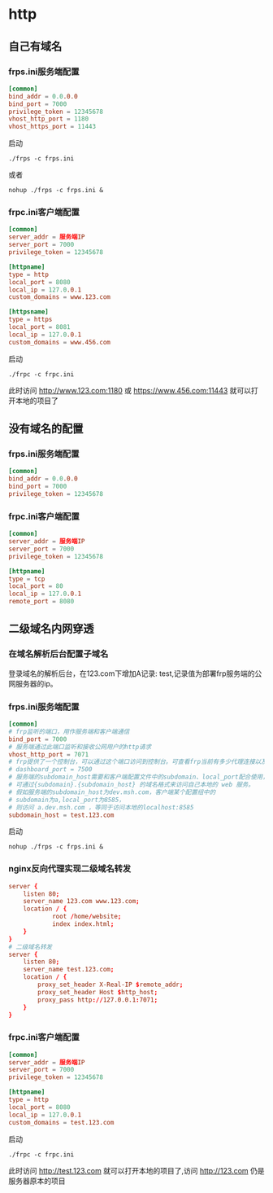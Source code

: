 # http

## 自己有域名

### frps.ini服务端配置
```conf
[common]
bind_addr = 0.0.0.0
bind_port = 7000
privilege_token = 12345678
vhost_http_port = 1180
vhost_https_port = 11443
```
启动
```
./frps -c frps.ini
```
或者
```
nohup ./frps -c frps.ini &
```

### frpc.ini客户端配置
```conf
[common]
server_addr = 服务端IP
server_port = 7000
privilege_token = 12345678

[httpname]
type = http
local_port = 8080
local_ip = 127.0.0.1
custom_domains = www.123.com

[httpsname]
type = https
local_port = 8081
local_ip = 127.0.0.1
custom_domains = www.456.com
```
启动
```
./frpc -c frpc.ini
```
此时访问 http://www.123.com:1180 或 https://www.456.com:11443 就可以打开本地的项目了

## 没有域名的配置

### frps.ini服务端配置
```conf
[common]
bind_addr = 0.0.0.0
bind_port = 7000
privilege_token = 12345678
```

### frpc.ini客户端配置
```conf
[common]
server_addr = 服务端IP
server_port = 7000
privilege_token = 12345678

[httpname]
type = tcp
local_port = 80
local_ip = 127.0.0.1
remote_port = 8080
```

## 二级域名内网穿透

### 在域名解析后台配置子域名
登录域名的解析后台，在123.com下增加A记录: test,记录值为部署frp服务端的公网服务器的ip。


### frps.ini服务端配置
```conf
[common]
# frp监听的端口，用作服务端和客户端通信
bind_port = 7000
# 服务端通过此端口监听和接收公网用户的http请求
vhost_http_port = 7071
# frp提供了一个控制台，可以通过这个端口访问到控制台。可查看frp当前有多少代理连接以及对应的状态
# dashboard_port = 7500
# 服务端的subdomain_host需要和客户端配置文件中的subdomain、local_port配合使用，
# 可通过{subdomain}.{subdomain_host} 的域名格式来访问自己本地的 web 服务。
# 假如服务端的subdomain_host为dev.msh.com，客户端某个配置组中的
# subdomain为a,local_port为8585，
# 则访问 a.dev.msh.com ，等同于访问本地的localhost:8585
subdomain_host = test.123.com
```
启动
```
nohup ./frps -c frps.ini &
```

### nginx反向代理实现二级域名转发
```conf
server {
    listen 80;
    server_name 123.com www.123.com;
    location / {
			root /home/website;
			index index.html;
    }
}
# 二级域名转发
server {
    listen 80;
    server_name test.123.com;
    location / {
        proxy_set_header X-Real-IP $remote_addr;
        proxy_set_header Host $http_host;
        proxy_pass http://127.0.0.1:7071;
    }
}
```

### frpc.ini客户端配置
```conf
[common]
server_addr = 服务端IP
server_port = 7000
privilege_token = 12345678

[httpname]
type = http
local_port = 8080
local_ip = 127.0.0.1
custom_domains = test.123.com
```
启动
```
./frpc -c frpc.ini
```
此时访问 http://test.123.com 就可以打开本地的项目了,访问 http://123.com 仍是服务器原本的项目

